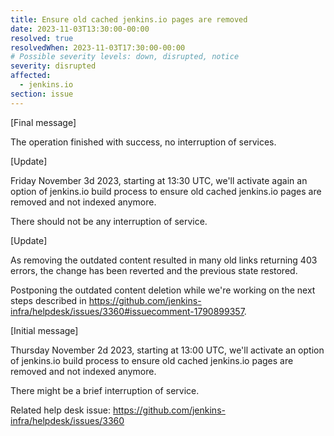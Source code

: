 ```yaml
---
title: Ensure old cached jenkins.io pages are removed
date: 2023-11-03T13:30:00-00:00
resolved: true
resolvedWhen: 2023-11-03T17:30:00-00:00
# Possible severity levels: down, disrupted, notice
severity: disrupted
affected:
  - jenkins.io
section: issue
---
```


[Final message]

The operation finished with success, no interruption of services.


[Update]

Friday November 3d 2023, starting at 13:30 UTC, we'll activate again an option of jenkins.io build process to ensure old cached jenkins.io pages are removed and not indexed anymore.

There should not be any interruption of service.

[Update]

As removing the outdated content resulted in many old links returning 403 errors, the change has been reverted and the previous state restored.

Postponing the outdated content deletion while we're working on the next steps described in https://github.com/jenkins-infra/helpdesk/issues/3360#issuecomment-1790899357.

[Initial message]

Thursday November 2d 2023, starting at 13:00 UTC, we'll activate an option of jenkins.io build process to ensure old cached jenkins.io pages are removed and not indexed anymore.

There might be a brief interruption of service.

Related help desk issue: https://github.com/jenkins-infra/helpdesk/issues/3360
